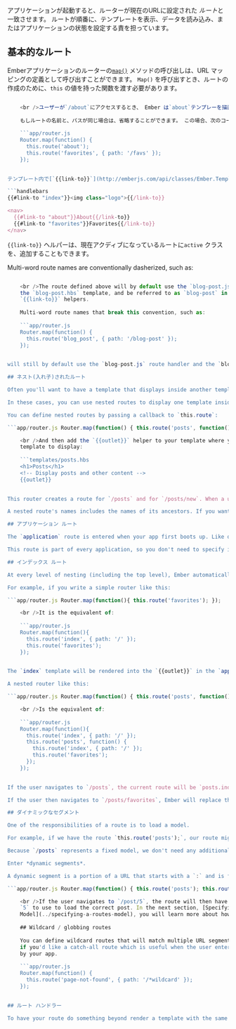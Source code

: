アプリケーションが起動すると、ルーターが現在のURLに設定された *ルート*と一致させます。 ルートが順番に、テンプレートを表示、データを読み込み、またはアプリケーションの状態を設定する責を担っています。

## 基本的なルート

Emberアプリケーションのルーターの[`map()`](http://emberjs.com/api/classes/Ember.Router.html#method_map) メソッドの呼び出しは、URL マッピングの定義として呼び出すことができます。 `Map()` を呼び出すとき、ルートの作成のために、`this` の値を持った関数を渡す必要があります。

```app/router.js Router.map(function() { this.route('about', { path: '/about' }); this.route('favorites', { path: '/favs' }); });

    <br />ユーザーが`/about`にアクセスするとき、 Ember は`about`テンプレーを描画します。 `/favs` にアクセスすると、 `favorites` テンプレートを描画します。
    
    もしルートの名前と、パスが同じ場合は、省略することができます。 この場合、次のコードが上記と同等の例になります。
    
    ```app/router.js
    Router.map(function() {
      this.route('about');
      this.route('favorites', { path: '/favs' });
    });
    

テンプレート内で[`{{link-to}}`](http://emberjs.com/api/classes/Ember.Templates.helpers.html#method_link-to) を `ルート` メソッド名で利用することで、 ルート間を移動することができます。

```handlebars
{{#link-to "index"}}<img class="logo">{{/link-to}}

<nav>
  {{#link-to "about"}}About{{/link-to}}
  {{#link-to "favorites"}}Favorites{{/link-to}}
</nav>
```

`{{link-to}}` ヘルパーは、現在アクディブになっているルートに`active` クラスを、追加することもできます。

Multi-word route names are conventionally dasherized, such as:

```app/router.js Router.map(function() { this.route('blog-post', { path: '/blog-post' }); });

    <br />The route defined above will by default use the `blog-post.js` route handler,
    the `blog-post.hbs` template, and be referred to as `blog-post` in any
    `{{link-to}}` helpers.
    
    Multi-word route names that break this convention, such as:
    
    ```app/router.js
    Router.map(function() {
      this.route('blog_post', { path: '/blog-post' });
    });
    

will still by default use the `blog-post.js` route handler and the `blog-post.hbs` template, but will be referred to as `blog_post` in any `{{link-to}}` helpers.

## ネスト(入れ子)されたルート

Often you'll want to have a template that displays inside another template. For example, in a blogging application, instead of going from a list of blog posts to creating a new post, you might want to have the post creation page display next to the list.

In these cases, you can use nested routes to display one template inside of another.

You can define nested routes by passing a callback to `this.route`:

```app/router.js Router.map(function() { this.route('posts', function() { this.route('new'); }); });

    <br />And then add the `{{outlet}}` helper to your template where you want the nested
    template to display:
    
    ```templates/posts.hbs
    <h1>Posts</h1>
    <!-- Display posts and other content -->
    {{outlet}}
    

This router creates a route for `/posts` and for `/posts/new`. When a user visits `/posts`, they'll simply see the `posts.hbs` template. (Below, [index routes](#toc_index-routes) explains an important addition to this.) When the user visits `posts/new`, they'll see the `posts/new.hbs` template rendered into the `{{outlet}}` of the `posts` template.

A nested route's names includes the names of its ancestors. If you want to transition to a route (either via `transitionTo` or `{{#link-to}}`), make sure to use the full route name (`posts.new`, not `new`).

## アプリケーション ルート

The `application` route is entered when your app first boots up. Like other routes, it will load a template with the same name (`application` in this case) by default. You should put your header, footer, and any other decorative content here. All other routes will render their templates into the `application.hbs` template's `{{outlet}}`.

This route is part of every application, so you don't need to specify it in your `app/router.js`.

## インデックス ルート

At every level of nesting (including the top level), Ember automatically provides a route for the `/` path named `index`. To see when a new level of nesting occurs, check the router, whenever you see a `function`, that's a new level.

For example, if you write a simple router like this:

```app/router.js Router.map(function(){ this.route('favorites'); });

    <br />It is the equivalent of:
    
    ```app/router.js
    Router.map(function(){
      this.route('index', { path: '/' });
      this.route('favorites');
    });
    

The `index` template will be rendered into the `{{outlet}}` in the `application` template. If the user navigates to `/favorites`, Ember will replace the `index` template with the `favorites` template.

A nested router like this:

```app/router.js Router.map(function() { this.route('posts', function() { this.route('favorites'); }); });

    <br />Is the equivalent of:
    
    ```app/router.js
    Router.map(function(){
      this.route('index', { path: '/' });
      this.route('posts', function() {
        this.route('index', { path: '/' });
        this.route('favorites');
      });
    });
    

If the user navigates to `/posts`, the current route will be `posts.index`, and the `posts/index` template will be rendered into the `{{outlet}}` in the `posts` template.

If the user then navigates to `/posts/favorites`, Ember will replace the `{{outlet}}` in the `posts` template with the `posts/favorites` template.

## ダイナミックなセグメント

One of the responsibilities of a route is to load a model.

For example, if we have the route `this.route('posts');`, our route might load all of the blog posts for the app.

Because `/posts` represents a fixed model, we don't need any additional information to know what to retrieve. However, if we want a route to represent a single post, we would not want to have to hardcode every possible post into the router.

Enter *dynamic segments*.

A dynamic segment is a portion of a URL that starts with a `:` and is followed by an identifier.

```app/router.js Router.map(function() { this.route('posts'); this.route('post', { path: '/post/:post_id' }); });

    <br />If the user navigates to `/post/5`, the route will then have the `post_id` of
    `5` to use to load the correct post. In the next section, [Specifying a Route's
    Model](../specifying-a-routes-model), you will learn more about how to load a model.
    
    ## Wildcard / globbing routes
    
    You can define wildcard routes that will match multiple URL segments. This could be used, for example,
    if you'd like a catch-all route which is useful when the user enters an incorrect URL not managed
    by your app.
    
    ```app/router.js
    Router.map(function() {
      this.route('page-not-found', { path: '/*wildcard' });
    });
    

## ルート ハンドラー

To have your route do something beyond render a template with the same name, you'll need to create a route handler. The following guides will explore the different features of route handlers. For more information on routes, see the API documentation for [the router](http://emberjs.com/api/classes/Ember.Router.html) and for [route handlers](http://emberjs.com/api/classes/Ember.Route.html).
